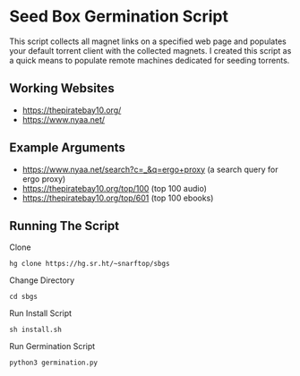 # Seed Box Germination Script
This script collects all magnet links on a specified web page and populates your default torrent client with the collected magnets.
I created this script as a quick means to populate remote machines dedicated for seeding torrents.

## Working Websites
* https://thepiratebay10.org/
* https://www.nyaa.net/

## Example Arguments
* https://www.nyaa.net/search?c=_&q=ergo+proxy (a search query for ergo proxy)
* https://thepiratebay10.org/top/100 (top 100 audio)
* https://thepiratebay10.org/top/601 (top 100 ebooks)

## Running The Script
Clone
  ```
  hg clone https://hg.sr.ht/~snarftop/sbgs
  ```
Change Directory
  ```
  cd sbgs
  ```
Run Install Script
  ```
  sh install.sh
  ```  
Run Germination Script
  ```
  python3 germination.py
  ```
